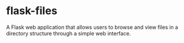 # flask-files

A Flask web application that allows users to browse and view files in a directory structure through a simple web interface.
